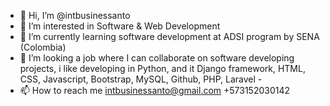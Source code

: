 - 👋 Hi, I’m @intbusinessanto
- 👀 I’m interested in Software & Web Development
- 🌱 I’m currently learning software development at ADSI program by SENA (Colombia) 
- 💞️ I’m looking a job where I can collaborate on software developing projects, i like developing in Python, and it Django framework, HTML, CSS, Javascript, Bootstrap, MySQL, Github, PHP, Laravel -
- 📫 How to reach me intbusinessanto@gmail.com +573152030142

<!---
intbusinessanto/intbusinessanto is a ✨ special ✨ repository because its `README.md` (this file) appears on your GitHub profile.
You can click the Preview link to take a look at your changes.
--->
